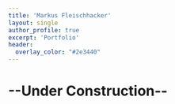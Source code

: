 ```yaml
---
title: 'Markus Fleischhacker'
layout: single
author_profile: true
excerpt: 'Portfolio'
header:
  overlay_color: "#2e3440"
---
```

# --Under Construction--


